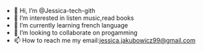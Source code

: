 - 👋 Hi, I’m @Jessica-tech-gith
- 👀 I’m interested in listen music,read books
- 🌱 I’m currently learning french language
- 💞️ I’m looking to collaborate on progamming
- 📫 How to reach me my email:jessica.jakubowicz99@gmail.com


<!---
Jessica-tech-gith/Jessica-tech-gith is a ✨ special ✨ repository because its `README.md` (this file) appears on your GitHub profile.
You can click the Preview link to take a look at your changes.
--->
